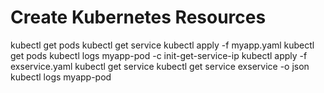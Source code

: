 # Create Kubernetes Resources

kubectl get pods
kubectl get service
kubectl apply -f myapp.yaml
kubectl get pods
kubectl logs myapp-pod -c init-get-service-ip
kubectl apply -f exservice.yaml
kubectl get service
kubectl get service exservice -o json
kubectl logs myapp-pod